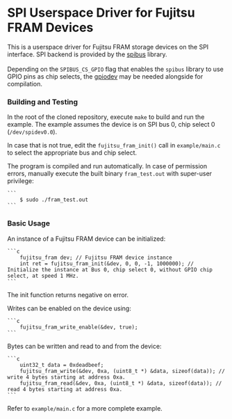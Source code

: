 # SPI Userspace Driver for Fujitsu FRAM Devices
This is a userspace driver for Fujitsu FRAM storage devices on the SPI interface.
SPI backend is provided by the [spibus](https://github.com/sunipkm/spibus.git) library.<br>
<br>
Depending on the `SPIBUS_CS_GPIO` flag that enables the `spibus` library to use GPIO pins as
chip selects, the [gpiodev](https://github.com/sunipkm/gpiodev.git) may be needed alongside
for compilation.

### Building and Testing
In the root of the cloned repository, execute `make` to build and run the example.
The example assumes the device is on SPI bus 0, chip select 0 (`/dev/spidev0.0`).<br>

In case that is not true, edit the `fujitsu_fram_init()` call in `example/main.c` to select the appropriate bus and chip select.<br>

The program is compiled and run automatically. In case of permission errors, manually execute the built binary `fram_test.out` with super-user privilege:

    ```
        $ sudo ./fram_test.out
    ```

### Basic Usage
An instance of a Fujitsu FRAM device can be initialized:

    ```c
        fujitsu_fram dev; // Fujitsu FRAM device instance
        int ret = fujitsu_fram_init(&dev, 0, 0, -1, 1000000); // Initialize the instance at Bus 0, chip select 0, without GPIO chip select, at speed 1 MHz.
    ```
The init function returns negative on error.

Writes can be enabled on the device using:

    ```c
        fujitsu_fram_write_enable(&dev, true);
    ```

Bytes can be written and read to and from the device:

    ```c
        uint32_t data = 0xdeadbeef;
        fujitsu_fram_write(&dev, 0xa, (uint8_t *) &data, sizeof(data)); // write 4 bytes starting at address 0xa.
        fujitsu_fram_read(&dev, 0xa, (uint8_t *) &data, sizeof(data)); // read 4 bytes starting at address 0xa.
    ```
Refer to `example/main.c` for a more complete example.